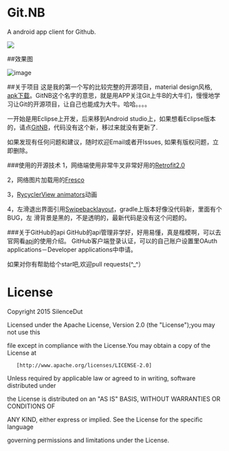 # Git.NB
A android app client for Github.

![](https://raw.githubusercontent.com/Jeffmen/Git.NB/master/apk/launcher_icon.png)

##效果图

![image](https://raw.githubusercontent.com/Jeffmen/Git.NB/master/apk/Screenshot12.jpg)

##关于项目
这是我的第一个写的比较完整的开源项目，material design风格, [apk下载](https://raw.githubusercontent.com/Jeffmen/Git.NB/master/apk/app-release.apk)。GitNB这个名字的意思，就是用APP关注Git上牛B的大牛们，慢慢地学习让Git的开源项目，让自己也能成为大牛。哈哈。。。。

一开始是用Eclipse上开发，后来移到Android studio上，如果想看Eclipse版本的，请点[GitNB](https://github.com/Jeffmen/GitNB)，代码没有这个新，移过来就没有更新了.

如果发现有任何问题和建议，随时欢迎Email或者开Issues, 如果有版权问题，立即删除。

###使用的开源技术
1，网络端使用非常牛叉非常好用的[Retrofit2.0](https://github.com/square/retrofit)

2，网络图片加载用的[Fresco](https://github.com/facebook/fresco)

3，[RycyclerView animators](https://github.com/wasabeef/recyclerview-animators)动画

4，左滑退出界面引用[Swipebacklayout](https://github.com/ikew0ng/SwipeBackLayout)，gradle上版本好像没代码新，里面有个BUG，左    滑背景是黑的，不是透明的，最新代码是没有这个问题的。

###关于GitHub的api
GitHub的api管理非学好，好用易懂，真是楷模啊，可以去官网看[api](https://developer.github.com/v3/)的使用介绍。
GitHub客户端登录认证，可以的自己账户设置里OAuth applications－Developer applications中申请。


如果对你有帮助给个star吧,欢迎pull requests(^_^）

# License

Copyright 2015 SilenceDut

Licensed under the Apache License, Version 2.0 (the "License");you may not use this 

file except in compliance with the License.You may obtain a copy of the License at

       [http://www.apache.org/licenses/LICENSE-2.0]

Unless required by applicable law or agreed to in writing, software distributed under 

the License is distributed on an "AS IS" BASIS, WITHOUT WARRANTIES OR CONDITIONS OF 

ANY KIND, either express or implied. See the License for the specific language 

governing permissions and limitations under the License.



